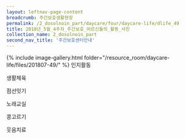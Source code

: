 ```yaml
--- 
layout: leftnav-page-content 
breadcrumb: 주간보호생활현장 
permalink: /2_dosolnoin_part/daycare/four/daycare-life/dlife_49
title: 2018년_5월_4주차_주간보호_어르신들의_활동_사진
collection_name: 2_dosolnoin_part
second_nav_title: '주간보호센터안내' 
---
```

{% include image-gallery.html folder="/resource_room/daycare-life/files/201807-49/" %}
인지활동

생활체육

점선잇기

노래교실

콩고르기

웃음치료